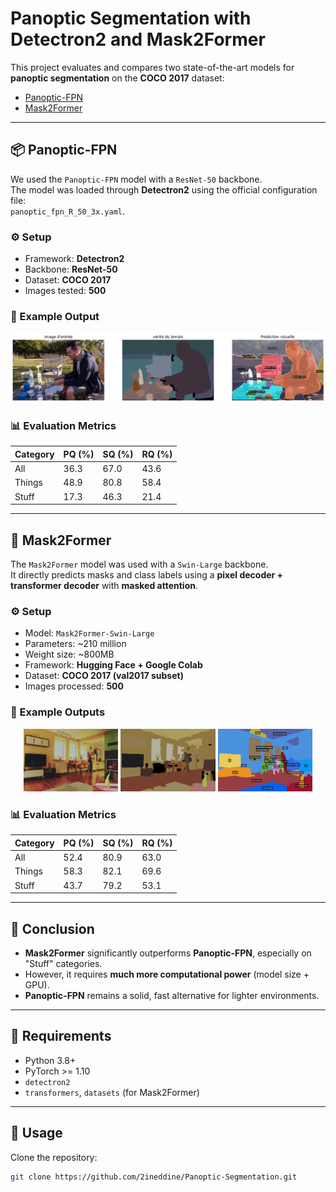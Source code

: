 # Panoptic Segmentation with Detectron2 and Mask2Former

This project evaluates and compares two state-of-the-art models for **panoptic segmentation** on the **COCO 2017** dataset:
- [Panoptic-FPN](https://github.com/facebookresearch/detectron2)
- [Mask2Former](https://github.com/facebookresearch/Mask2Former)

---

## 📦 Panoptic-FPN

We used the `Panoptic-FPN` model with a `ResNet-50` backbone.  
The model was loaded through **Detectron2** using the official configuration file:  
`panoptic_fpn_R_50_3x.yaml`.

### ⚙️ Setup
- Framework: **Detectron2**
- Backbone: **ResNet-50**
- Dataset: **COCO 2017**
- Images tested: **500**

### 📸 Example Output

![Example FPNet Segmentation](images/i6.PNG)

### 📊 Evaluation Metrics

| Category     | PQ (%) | SQ (%) | RQ (%) |
|--------------|--------|--------|--------|
| All          | 36.3   | 67.0   | 43.6   |
| Things       | 48.9   | 80.8   | 58.4   |
| Stuff        | 17.3   | 46.3   | 21.4   |

---

## 🤖 Mask2Former

The `Mask2Former` model was used with a `Swin-Large` backbone.  
It directly predicts masks and class labels using a **pixel decoder + transformer decoder** with **masked attention**.

### ⚙️ Setup
- Model: `Mask2Former-Swin-Large`
- Parameters: ~210 million
- Weight size: ~800MB
- Framework: **Hugging Face + Google Colab**
- Dataset: **COCO 2017 (val2017 subset)**
- Images processed: **500**

### 📸 Example Outputs

<p align="center">
  <img src="images/panoptic3.jpg" width="30%">
  <img src="images/panoptic2.png" width="30%">
  <img src="images/panoptic.PNG" width="30%">
</p>

### 📊 Evaluation Metrics

| Category     | PQ (%) | SQ (%) | RQ (%) |
|--------------|--------|--------|--------|
| All          | 52.4   | 80.9   | 63.0   |
| Things       | 58.3   | 82.1   | 69.6   |
| Stuff        | 43.7   | 79.2   | 53.1   |

---

## 🧠 Conclusion

- **Mask2Former** significantly outperforms **Panoptic-FPN**, especially on "Stuff" categories.
- However, it requires **much more computational power** (model size + GPU).
- **Panoptic-FPN** remains a solid, fast alternative for lighter environments.

---

## 📁 Requirements

- Python 3.8+
- PyTorch >= 1.10
- `detectron2`
- `transformers`, `datasets` (for Mask2Former)

---

## 🚀 Usage

Clone the repository:

```bash
git clone https://github.com/2ineddine/Panoptic-Segmentation.git

